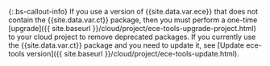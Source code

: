 {:.bs-callout-info}
If you use a version of {{site.data.var.ece}} that does not contain the {{site.data.var.ct}} package, then you must perform a one-time [upgrade]({{ site.baseurl }}/cloud/project/ece-tools-upgrade-project.html) to your cloud project to remove deprecated packages. If you currently use the {{site.data.var.ct}} package and you need to update it, see [Update ece-tools version]({{ site.baseurl }}/cloud/project/ece-tools-update.html).
